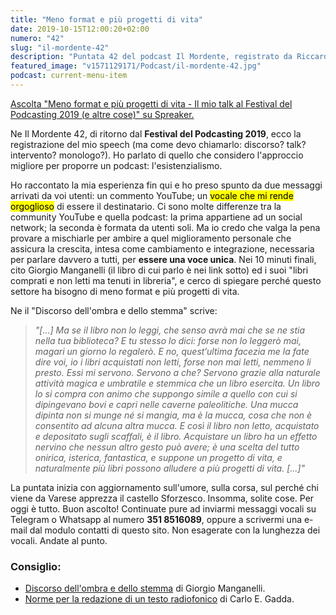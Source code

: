 ```yaml
---
title: "Meno format e più progetti di vita"
date: 2019-10-15T12:00:20+02:00
numero: "42"
slug: "il-mordente-42"
description: "Puntata 42 del podcast Il Mordente, registrato da Riccardo Palombo. Ecco il mio talk al Festival del Podcasting 2019 dal titolo: niente format e più progetti di vita."
featured_image: "v1571129171/Podcast/il-mordente-42.jpg"
podcast: current-menu-item
---
```


<a class="spreaker-player" href="https://www.spreaker.com/episode/19514704" data-resource="episode_id=19514704" data-width="100%" data-height="200px" data-theme="light" data-playlist="false" data-playlist-continuous="false" data-autoplay="false" data-live-autoplay="false" data-chapters-image="true" data-episode-image-position="right" data-hide-logo="false" data-hide-likes="false" data-hide-comments="false" data-hide-sharing="false" data-hide-download="true">Ascolta "Meno format e più progetti di vita - Il mio talk al Festival del Podcasting 2019 (e altre cose)" su Spreaker.</a>

Ne Il Mordente 42, di ritorno dal <strong>Festival del Podcasting 2019</strong>, ecco la registrazione del mio speech (ma come devo chiamarlo: discorso? talk? intervento? monologo?). Ho parlato di quello che considero l'approccio migliore per proporre un podcast: l'esistenzialismo. 

Ho raccontato la mia esperienza fin qui e ho preso spunto da due messaggi arrivati da voi utenti: un commento YouTube; un <mark>vocale che mi rende orgoglioso</mark> di essere il destinatario. Ci sono molte differenze tra la community YouTube e quella podcast: la prima appartiene ad un social network; la seconda è formata da utenti soli. Ma io credo che valga la pena provare a mischiarle per ambire a quel miglioramento personale che assicura la crescita, intesa come cambiamento e integrazione, necessaria per parlare davvero a tutti, per <strong>essere una voce unica</strong>. Nei 10 minuti finali, cito Giorgio Manganelli (il libro di cui parlo è nei link sotto) ed i suoi "libri comprati e non letti ma tenuti in libreria", e cerco di spiegare perché questo settore ha bisogno di meno format e più progetti di vita.

Ne il "Discorso dell'ombra e dello stemma" scrive:

> _"[...] Ma se il libro non lo leggi, che senso avrà mai che se ne stia nella tua biblioteca? E tu stesso lo dici: forse non lo leggerò mai, magari un giorno lo regalerò. E no, quest’ultima facezia me la fate dire voi, io i libri acquistati non letti, forse non mai letti, nemmeno li presto. Essi mi servono. Servono a che? Servono grazie alla naturale attività magica e umbratile e stemmica che un libro esercita. Un libro lo si compra con animo che suppongo simile a quello con cui si dipingevano bovi e capri nelle caverne paleolitiche. Una mucca dipinta non si munge né si mangia, ma è la mucca, cosa che non è consentito ad alcuna altra mucca. E così il libro non letto, acquistato e depositato sugli scaffali, è il libro. Acquistare un libro ha un effetto nervino che nessun altro gesto può avere; è una scelta del tutto onirica, isterica, fantastica, e suppone un progetto di vita, e naturalmente più libri possono alludere a più progetti di vita. [...]"_

La puntata inizia con aggiornamento sull'umore, sulla corsa, sul perché chi viene da Varese apprezza il castello Sforzesco. Insomma, solite cose. Per oggi è tutto. Buon ascolto! Continuate pure ad inviarmi messaggi vocali su Telegram o Whatsapp al numero <strong>351 8516089</strong>, oppure a scrivermi una e-mail dal modulo contatti di questo sito. Non esagerate con la lunghezza dei vocali. Andate al punto.

### Consiglio:
<ul>
<li><a class="text-info" href="https://amzn.to/2Saxfj8" target="_blank" rel="nofollow noopener" title="Vedi il libro Discorso dell'ombra e dello stemma">Discorso dell'ombra e dello stemma</a> di Giorgio Manganelli.</li>
<li><a href="https://amzn.to/2ZQtMik" target="_blank" rel="nofollow noopener" title="Vedi il libro Norme per la redazione di un testo radiofonico">Norme per la redazione di un testo radiofonico</a> di Carlo E. Gadda.</li>
</ul>